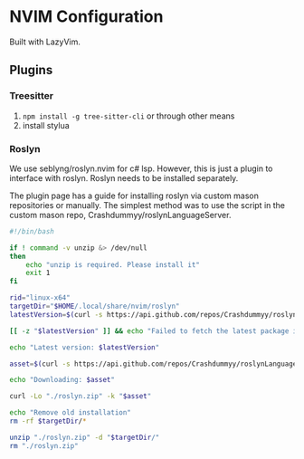 # NVIM Configuration

Built with LazyVim.

## Plugins

### Treesitter

1. `npm install -g tree-sitter-cli` or through other means
1. install stylua


### Roslyn

We use seblyng/roslyn.nvim for c# lsp. However, this is just a plugin to interface with roslyn.
Roslyn needs to be installed separately.

The plugin page has a guide for installing roslyn via custom mason repositories or manually.
The simplest method was to use the script in the custom mason repo, Crashdummyy/roslynLanguageServer.

```Bash
#!/bin/bash

if ! command -v unzip &> /dev/null
then
    echo "unzip is required. Please install it"
    exit 1
fi

rid="linux-x64"
targetDir="$HOME/.local/share/nvim/roslyn"
latestVersion=$(curl -s https://api.github.com/repos/Crashdummyy/roslynLanguageServer/releases | grep tag_name | head -1 | cut -d '"' -f4)

[[ -z "$latestVersion" ]] && echo "Failed to fetch the latest package information." && exit 1

echo "Latest version: $latestVersion"

asset=$(curl -s https://api.github.com/repos/Crashdummyy/roslynLanguageServer/releases | grep "releases/download/$latestVersion" | grep "$rid"| cut -d '"' -f 4)

echo "Downloading: $asset"

curl -Lo "./roslyn.zip" -k "$asset"

echo "Remove old installation"
rm -rf $targetDir/*

unzip "./roslyn.zip" -d "$targetDir/"
rm "./roslyn.zip"

```

